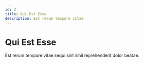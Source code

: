 ```yaml
---
id: 2
title: Qui Est Esse
description: Est rerum tempore vitae
---
```


# Qui Est Esse

Est rerum tempore vitae sequi sint nihil reprehenderit dolor beatae.
